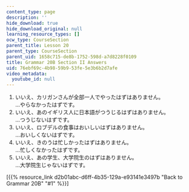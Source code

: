 ```yaml
---
content_type: page
description: ''
hide_download: true
hide_download_original: null
learning_resource_types: []
ocw_type: CourseSection
parent_title: Lesson 20
parent_type: CourseSection
parent_uid: 1658c715-de8b-1752-598d-a7d8228f0109
title: Grammar 20B Section II Answers
uid: 76ebf69c-4b98-59b9-53fe-5e3b6b2d7afe
video_metadata:
  youtube_id: null
---
```


1.  いいえ、カリガンさんが全部一人でやったはずはありません。  
    …やらなかったはずです。
2.  いいえ、あのイギリス人に日本語がつうじるはずはありません。  
    …つうじないはずです。
3.  いいえ、ロブデルの食事はおいしいはずはありません。  
    …おいしくないはずです。
4.  いいえ、きのうは忙しかったはずはありません。  
    …忙しくなかったはずです。
5.  いいえ、あの学生、大学院生のはずはありません。  
    …大学院生じゃないはずです。

\[{{% resource_link d2b01abc-d6ff-4b35-129a-e93141e3497b "Back to Grammar 20B" "#1" %}}\]